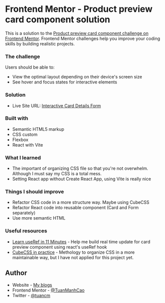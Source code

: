 # Frontend Mentor - Product preview card component solution

This is a solution to the [Product preview card component challenge on Frontend Mentor](https://www.frontendmentor.io/challenges/product-preview-card-component-GO7UmttRfa). Frontend Mentor challenges help you improve your coding skills by building realistic projects. 


### The challenge

Users should be able to:

- View the optimal layout depending on their device's screen size
- See hover and focus states for interactive elements

### Solution
- Live Site URL: [Interactive Card Details Form](https://fm-interactive-card-details-form-gtzkr488u-tuanmanhcao.vercel.app/)


### Built with

- Semantic HTML5 markup
- CSS custom
- Flexbox
- React with Vite

### What I learned
- The important of organizing CSS file so that you're not overwhelm. Although I must say my CSS is a total mess.
- Setting React app without Create React App, using Vite is really nice

### Things I should improve
- Refactor CSS code in a more structure way. Maybe using CubeCSS
- Refactor React code into reusable component (Card and Form separately)
- Use more semantic HTML


### Useful resources

- [Learn useRef in 11 Minutes](https://www.youtube.com/watch?v=t2ypzz6gJm0&t=296s) - Help me build real time update for card preview component using react's useRef hook
- [CubeCSS in practice](https://www.youtube.com/watch?v=NanhQvnvbR8) - Methology to organize CSS in a more maintainable way, but I have not applied for this project yet.


## Author

- Website - [My blogs](https://tuancao.me/blogs)
- Frontend Mentor - [@TuanManhCao](https://www.frontendmentor.io/profile/TuanManhCao)
- Twitter - [@tuancm](https://www.twitter.com/tuancm)
